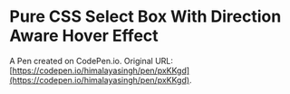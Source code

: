 # Pure CSS Select Box With Direction Aware Hover Effect

A Pen created on CodePen.io. Original URL: [https://codepen.io/himalayasingh/pen/pxKKgd](https://codepen.io/himalayasingh/pen/pxKKgd).
